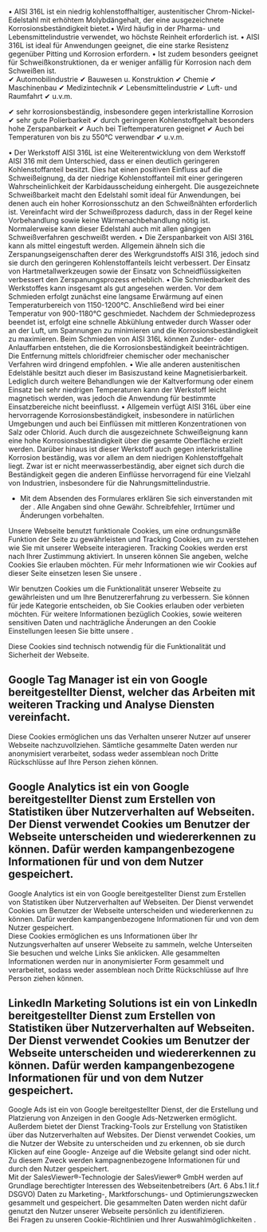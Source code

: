 • AISI 316L ist ein niedrig kohlenstoffhaltiger, austenitischer Chrom-Nickel-
Edelstahl mit erhöhtem Molybdängehalt, der eine ausgezeichnete
Korrosionsbeständigkeit bietet.• Wird häufig in der Pharma- und
Lebensmittelindustrie verwendet, wo höchste Reinheit erforderlich ist. • AISI
316L ist ideal für Anwendungen geeignet, die eine starke Resistenz gegenüber
Pitting und Korrosion erfordern. • Ist zudem besonders geeignet für
Schweißkonstruktionen, da er weniger anfällig für Korrosion nach dem Schweißen
ist.  
✔ Automobilindustrie ✔ Bauwesen u. Konstruktion ✔ Chemie ✔ Maschinenbau ✔
Medizintechnik ✔ Lebensmittelindustrie ✔ Luft- und Raumfahrt ✔ u.v.m.

✔ sehr korrosionsbeständig, insbesondere gegen interkristalline Korrosion ✔ sehr
gute Polierbarkeit ✔ durch geringeren Kohlenstoffgehalt besonders hohe
Zerspanbarkeit ✔ Auch bei Tieftemperaturen geeignet ✔ Auch bei Temperaturen von
bis zu 550°C verwendbar ✔ u.v.m.

• Der Werkstoff AISI 316L ist eine Weiterentwicklung von dem Werkstoff AISI 316
mit dem Unterschied, dass er einen deutlich geringeren Kohlenstoffanteil
besitzt. Dies hat einen positiven Einfluss auf die Schweißeignung, da der
niedrige Kohlenstoffanteil mit einer geringeren Wahrscheinlichkeit der
Karbidausscheidung einhergeht. Die ausgezeichnete Schweißbarkeit macht den
Edelstahl somit ideal für Anwendungen, bei denen auch ein hoher Korrosionsschutz
an den Schweißnähten erforderlich ist. Vereinfacht wird der Schweißprozess
dadurch, dass in der Regel keine Vorbehandlung sowie keine Wärmenachbehandlung
nötig ist. Normalerweise kann dieser Edelstahl auch mit allen gängigen
Schweißverfahren geschweißt werden. • Die Zerspanbarkeit von AISI 316L kann als
mittel eingestuft werden. Allgemein ähneln sich die Zerspanungseigenschaften
derer des Werkgrundstoffs AISI 316, jedoch sind sie durch den geringeren
Kohlenstoffanteils leicht verbessert. Der Einsatz von Hartmetallwerkzeugen sowie
der Einsatz von Schneidflüssigkeiten verbessert den Zerspanungsprozess
erheblich. • Die Schmiedbarkeit des Werkstoffes kann insgesamt als gut angesehen
werden. Vor dem Schmieden erfolgt zunächst eine langsame Erwärmung auf einen
Temperaturbereich von 1150-1200°C. Anschließend wird bei einer Temperatur von
900-1180°C geschmiedet. Nachdem der Schmiedeprozess beendet ist, erfolgt eine
schnelle Abkühlung entweder durch Wasser oder an der Luft, um Spannungen zu
minimieren und die Korrosionsbeständigkeit zu maximieren. Beim Schmieden von
AISI 316L können Zunder- oder Anlauffarben entstehen, die die
Korrosionsbeständigkeit beeinträchtigen. Die Entfernung mittels chloridfreier
chemischer oder mechanischer Verfahren wird dringend empfohlen. • Wie alle
anderen austenitischen Edelstähle besitzt auch dieser im Basiszustand keine
Magnetisierbarkeit. Lediglich durch weitere Behandlungen wie der Kaltverformung
oder einem Einsatz bei sehr niedrigen Temperaturen kann der Werkstoff leicht
magnetisch werden, was jedoch die Anwendung für bestimmte Einsatzbereiche nicht
beeinflusst. • Allgemein verfügt AISI 316L über eine hervorragende
Korrosionsbeständigkeit, insbesondere in natürlichen Umgebungen und auch bei
Einflüssen mit mittleren Konzentrationen von Salz oder Chlorid. Auch durch die
ausgezeichnete Schweißeignung kann eine hohe Korrosionsbeständigkeit über die
gesamte Oberfläche erzielt werden. Darüber hinaus ist dieser Werkstoff auch
gegen interkristalline Korrosion beständig, was vor allem an dem niedrigen
Kohlenstoffgehalt liegt. Zwar ist er nicht meerwasserbeständig, aber eignet sich
durch die Beständigkeit gegen die anderen Einflüsse hervorragend für eine
Vielzahl von Industrien, insbesondere für die Nahrungsmittelindustrie.

* Mit dem Absenden des Formulares erklären Sie sich einverstanden mit der .
Alle Angaben sind ohne Gewähr. Schreibfehler, Irrtümer und Änderungen
vorbehalten.

Unsere Webseite benutzt funktionale Cookies, um eine ordnungsmäße Funktion der
Seite zu gewährleisten und Tracking Cookies, um zu verstehen wie Sie mit unserer
Webseite interagieren. Tracking Cookies werden erst nach Ihrer Zustimmung
aktiviert. In unseren können Sie angeben, welche Cookies Sie erlauben möchten.
Für mehr Informationen wie wir Cookies auf dieser Seite einsetzen lesen Sie
unsere .

Wir benutzen Cookies um die Funktionalität unserer Webseite zu gewährleisten und
um Ihre Benutzererfahrung zu verbessern. Sie können für jede Kategorie
entscheiden, ob Sie Cookies erlauben oder verbieten möchten. Für weitere
Informationen bezüglich Cookies, sowie weiteren sensitiven Daten und
nachträgliche Änderungen an den Cookie Einstellungen leesen Sie bitte unsere .

Diese Cookies sind technisch notwendig für die Funktionalität und Sicherheit der
Webseite.

Google Tag Manager ist ein von Google bereitgestellter Dienst, welcher das
Arbeiten mit weiteren Tracking und Analyse Diensten vereinfacht.  
---  
Diese Cookies ermöglichen uns das Verhalten unserer Nutzer auf unserer Webseite
nachzuvollziehen. Sämtliche gesammelte Daten werden nur anonymisiert
verarbeitet, sodass weder assemblean noch Dritte Rückschlüsse auf Ihre Person
ziehen können.

Google Analytics ist ein von Google bereitgestellter Dienst zum Erstellen von
Statistiken über Nutzerverhalten auf Webseiten. Der Dienst verwendet Cookies um
Benutzer der Webseite unterscheiden und wiedererkennen zu können. Dafür werden
kampangenbezogene Informationen für und von dem Nutzer gespeichert.  
---  
Google Analytics ist ein von Google bereitgestellter Dienst zum Erstellen von
Statistiken über Nutzerverhalten auf Webseiten. Der Dienst verwendet Cookies um
Benutzer der Webseite unterscheiden und wiedererkennen zu können. Dafür werden
kampangenbezogene Informationen für und von dem Nutzer gespeichert.  
Diese Cookies ermöglichen es uns Informationen über Ihr Nutzungsverhalten auf
unserer Webseite zu sammeln, welche Unterseiten Sie besuchen und welche Links
Sie anklicken. Alle gesammelten Informationen werden nur in anonymisierter Form
gesammelt und verarbeitet, sodass weder assemblean noch Dritte Rückschlüsse auf
Ihre Person ziehen können.

LinkedIn Marketing Solutions ist ein von LinkedIn bereitgestellter Dienst zum
Erstellen von Statistiken über Nutzerverhalten auf Webseiten. Der Dienst
verwendet Cookies um Benutzer der Webseite unterscheiden und wiedererkennen zu
können. Dafür werden kampangenbezogene Informationen für und von dem Nutzer
gespeichert.  
---  
Google Ads ist ein von Google bereitgestellter Dienst, der die Erstellung und
Platzierung von Anzeigen in den Google Ads-Netzwerken ermöglicht. Außerdem
bietet der Dienst Tracking-Tools zur Erstellung von Statistiken über das
Nutzerverhalten auf Websites. Der Dienst verwendet Cookies, um die Nutzer der
Website zu unterscheiden und zu erkennen, ob sie durch Klicken auf eine Google-
Anzeige auf die Website gelangt sind oder nicht. Zu diesem Zweck werden
kampagnenbezogene Informationen für und durch den Nutzer gespeichert.  
Mit der SalesViewer®-Technologie der SalesViewer® GmbH werden auf Grundlage
berechtigter Interessen des Webseitenbetreibers (Art. 6 Abs.1 lit.f DSGVO) Daten
zu Marketing-, Marktforschungs- und Optimierungszwecken gesammelt und
gespeichert. Die gesammelten Daten werden nicht dafür genutzt den Nutzer unserer
Webseite persönlich zu identifizieren.  
Bei Fragen zu unseren Cookie-Richtlinien und Ihrer Auswahlmöglichkeiten .

